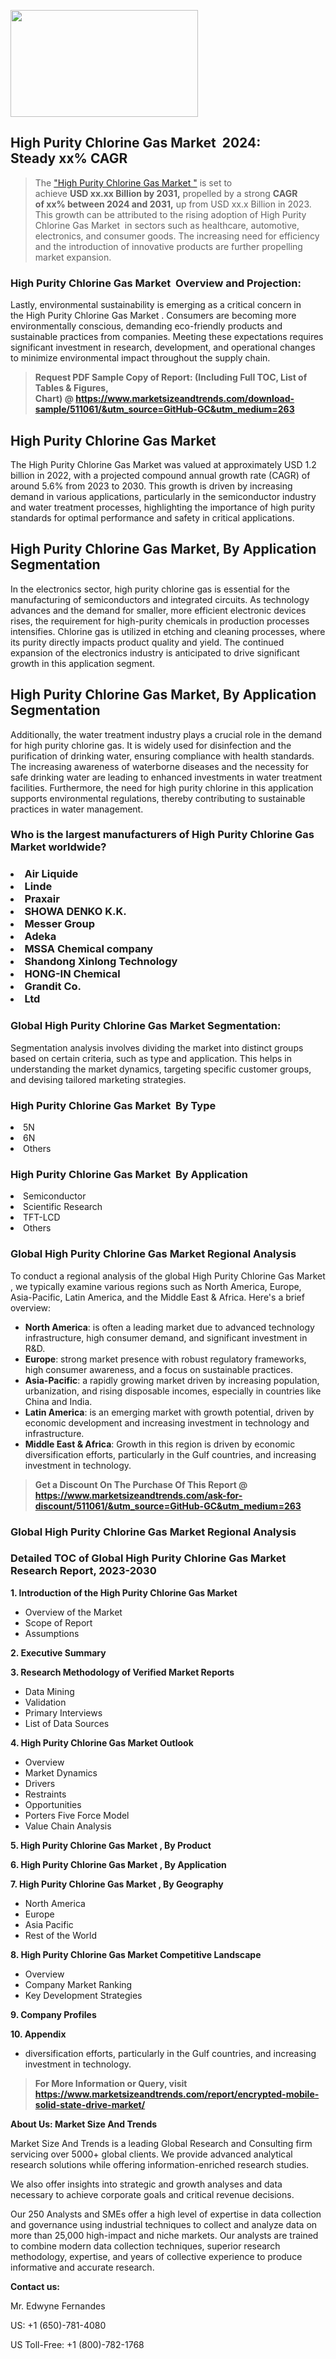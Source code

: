 <p><img class="alignnone size-medium wp-image-20088" src="https://ffe5etoiles.com/wp-content/uploads/2024/12/MST1-300x171.png" alt="" width="300" height="171" /></p><h2 id="ember46" class="ember-view reader-text-block__heading-2">High Purity Chlorine Gas Market &nbsp;2024: Steady&nbsp;xx% CAGR</h2><blockquote id="ember47" class="ember-view reader-text-block__blockquote">The&nbsp;<a class="app-aware-link " href="https://www.marketsizeandtrends.com/download-sample/511061/&utm_source=GitHub-GC&utm_medium=263" target="_blank" data-test-app-aware-link="">"High Purity Chlorine Gas Market "</a>&nbsp;is set to achieve&nbsp;<strong>USD&nbsp;xx.xx&nbsp;Billion by 2031,</strong>&nbsp;propelled by a strong&nbsp;<strong>CAGR of&nbsp;xx% between 2024 and 2031,</strong>&nbsp;up from USD xx.x Billion in 2023. This growth can be attributed to the rising adoption of&nbsp;High Purity Chlorine Gas Market &nbsp;in sectors such as healthcare, automotive, electronics, and consumer goods. The increasing need for efficiency and the introduction of innovative products are further propelling market expansion.</blockquote><h3 id="ember48" class="ember-view reader-text-block__heading-3">High Purity Chlorine Gas Market &nbsp;Overview and Projection:</h3><p id="ember49" class="ember-view reader-text-block__paragraph">Lastly, environmental sustainability is emerging as a critical concern in the&nbsp;High Purity Chlorine Gas Market . Consumers are becoming more environmentally conscious, demanding eco-friendly products and sustainable practices from companies. Meeting these expectations requires significant investment in research, development, and operational changes to minimize environmental impact throughout the supply chain.</p><blockquote id="ember50" class="ember-view reader-text-block__blockquote"><strong>Request PDF Sample Copy of Report: (Including Full TOC, List of Tables &amp; Figures, Chart)&nbsp;@&nbsp;<strong><a href="https://www.marketsizeandtrends.com/download-sample/511061/&utm_source=GitHub-GC&utm_medium=263" target="_blank">https://www.marketsizeandtrends.com/download-sample/511061/&utm_source=GitHub-GC&utm_medium=263</a></strong></strong></blockquote><h3 class=""> <h2>High Purity Chlorine Gas Market</h2><p>The High Purity Chlorine Gas Market was valued at approximately USD 1.2 billion in 2022, with a projected compound annual growth rate (CAGR) of around 5.6% from 2023 to 2030. This growth is driven by increasing demand in various applications, particularly in the semiconductor industry and water treatment processes, highlighting the importance of high purity standards for optimal performance and safety in critical applications.</p><h2>High Purity Chlorine Gas Market, By Application Segmentation</h2><p>In the electronics sector, high purity chlorine gas is essential for the manufacturing of semiconductors and integrated circuits. As technology advances and the demand for smaller, more efficient electronic devices rises, the requirement for high-purity chemicals in production processes intensifies. Chlorine gas is utilized in etching and cleaning processes, where its purity directly impacts product quality and yield. The continued expansion of the electronics industry is anticipated to drive significant growth in this application segment.</p><h2>High Purity Chlorine Gas Market, By Application Segmentation</h2><p>Additionally, the water treatment industry plays a crucial role in the demand for high purity chlorine gas. It is widely used for disinfection and the purification of drinking water, ensuring compliance with health standards. The increasing awareness of waterborne diseases and the necessity for safe drinking water are leading to enhanced investments in water treatment facilities. Furthermore, the need for high purity chlorine in this application supports environmental regulations, thereby contributing to sustainable practices in water management.</p></h3><h3 id="" class="">Who is the largest manufacturers of&nbsp;High Purity Chlorine Gas Market worldwide?</h3><h3 class=""></Li><Li>Air Liquide</Li><Li> Linde</Li><Li> Praxair</Li><Li> SHOWA DENKO K.K.</Li><Li> Messer Group</Li><Li> Adeka</Li><Li> MSSA Chemical company</Li><Li> Shandong Xinlong Technology</Li><Li> HONG-IN Chemical</Li><Li> Grandit Co.</Li><Li>Ltd</h3><h3 id="ember53" class="ember-view reader-text-block__heading-3">Global&nbsp;High Purity Chlorine Gas Market Segmentation:</h3><p id="ember54" class="ember-view reader-text-block__paragraph">Segmentation analysis involves dividing the market into distinct groups based on certain criteria, such as type and application. This helps in understanding the market dynamics, targeting specific customer groups, and devising tailored marketing strategies.</p><h3 id="" class="">High Purity Chlorine Gas Market &nbsp;By Type</h3><p></Li><Li>5N</Li><Li> 6N</Li><Li> Others</p><h3 id="" class="">High Purity Chlorine Gas Market &nbsp;By Application</h3><p class=""></Li><Li>Semiconductor</Li><Li> Scientific Research</Li><Li> TFT-LCD</Li><Li> Others</p><h3 id="ember62" class="ember-view reader-text-block__heading-3">Global High Purity Chlorine Gas Market Regional Analysis</h3><p id="ember63" class="ember-view reader-text-block__paragraph">To conduct a regional analysis of the global High Purity Chlorine Gas Market , we typically examine various regions such as North America, Europe, Asia-Pacific, Latin America, and the Middle East &amp; Africa. Here's a brief overview:</p><ul><li><strong>North America</strong>: is often a leading market due to advanced technology infrastructure, high consumer demand, and significant investment in R&amp;D.</li><li><strong>Europe</strong>: strong market presence with robust regulatory frameworks, high consumer awareness, and a focus on sustainable practices.</li><li><strong>Asia-Pacific</strong>: a rapidly growing market driven by increasing population, urbanization, and rising disposable incomes, especially in countries like China and India.</li><li><strong>Latin America</strong>: is an emerging market with growth potential, driven by economic development and increasing investment in technology and infrastructure.</li><li><strong>Middle East &amp; Africa</strong>: Growth in this region is driven by economic diversification efforts, particularly in the Gulf countries, and increasing investment in technology.</li></ul><blockquote id="ember61" class="ember-view reader-text-block__blockquote"><strong>Get a Discount On The Purchase Of This Report @ <strong><a href="https://html-cleaner.com/" target="">https://www.marketsizeandtrends.com/ask-for-discount/511061/&utm_source=GitHub-GC&utm_medium=263</a></strong></strong></blockquote><h3 id="ember62" class="ember-view reader-text-block__heading-3">Global High Purity Chlorine Gas Market Regional Analysis</h3><h3 id="" class="">Detailed TOC of Global High Purity Chlorine Gas Market Research Report, 2023-2030</h3><p id="" class=""><strong>1. Introduction of the High Purity Chlorine Gas Market </strong></p><ul><li>Overview of the Market</li><li>Scope of Report</li><li>Assumptions</li></ul><p id="" class=""><strong>2. Executive Summary</strong></p><p id="" class=""><strong>3. Research Methodology of Verified Market Reports</strong></p><ul><li>Data Mining</li><li>Validation</li><li>Primary Interviews</li><li>List of Data Sources</li></ul><p id="" class=""><strong>4. High Purity Chlorine Gas Market Outlook</strong></p><ul><li>Overview</li><li>Market Dynamics</li><li>Drivers</li><li>Restraints</li><li>Opportunities</li><li>Porters Five Force Model</li><li>Value Chain Analysis</li></ul><p id="" class=""><strong>5. High Purity Chlorine Gas Market , By Product</strong></p><p id="" class=""><strong>6. High Purity Chlorine Gas Market , By Application</strong></p><p id="" class=""><strong>7. High Purity Chlorine Gas Market , By Geography</strong></p><ul><li>North America</li><li>Europe</li><li>Asia Pacific</li><li>Rest of the World</li></ul><p id="" class=""><strong>8. High Purity Chlorine Gas Market Competitive Landscape</strong></p><ul><li>Overview</li><li>Company Market Ranking</li><li>Key Development Strategies</li></ul><p id="" class=""><strong>9. Company Profiles</strong></p><p id="" class=""><strong>10. Appendix</strong></p><ul><li>diversification efforts, particularly in the Gulf countries, and increasing investment in technology.</li></ul><blockquote id="ember65" class="ember-view reader-text-block__blockquote"><strong>For More Information or Query, visit <strong><strong><a href="https://html-cleaner.com/" target="">https://www.marketsizeandtrends.com/report/encrypted-mobile-solid-state-drive-market/</a></strong></strong></strong></blockquote><p id="" class=""><strong>About Us: Market Size And Trends</strong></p><p id="" class="">Market Size And Trends is a leading Global Research and Consulting firm servicing over 5000+ global clients. We provide advanced analytical research solutions while offering information-enriched research studies.</p><p id="" class="">We also offer insights into strategic and growth analyses and data necessary to achieve corporate goals and critical revenue decisions.</p><p id="" class="">Our 250 Analysts and SMEs offer a high level of expertise in data collection and governance using industrial techniques to collect and analyze data on more than 25,000 high-impact and niche markets. Our analysts are trained to combine modern data collection techniques, superior research methodology, expertise, and years of collective experience to produce informative and accurate research.</p><p id="" class=""><strong>Contact us:</strong></p><p id="" class="">Mr. Edwyne Fernandes</p><p id="" class="">US: +1 (650)-781-4080</p><p id="" class="">US Toll-Free: +1 (800)-782-1768</p>
